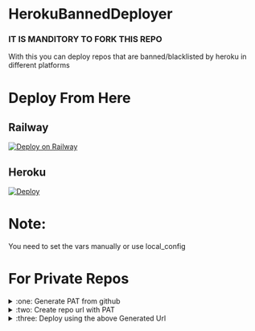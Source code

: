 # HerokuBannedDeployer
### IT IS MANDITORY TO FORK THIS REPO
With this you can deploy repos that are banned/blacklisted by heroku in different platforms

# Deploy From Here

## Railway

[![Deploy on Railway](https://railway.app/button.svg)](https://railway.app/new/template?template=https%3A%2F%2Fgithub.com%2Frahulps1000%2FHerokuBannedDeployer&envs=REPO_URL%2CPYTHON_FILE%2COTHER_INSTALLS&optionalEnvs=OTHER_INSTALLS&REPO_URLDesc=URL+of+the+REPO+that+you+want+to+deploy.&PYTHON_FILEDesc=Name+of+the+python+file+that+you+need+to+run.+%5Buse+-m+if+you+need+to+run+__main__.py+from+a+folder%5D&OTHER_INSTALLSDesc=If+you+need+install+packages+for+running+your+app%28Python+is+pre-installed%29.%5BSpace+in+between+each+package%5D&OTHER_INSTALLSDefault=None)
<br>

## Heroku

[![Deploy](https://www.herokucdn.com/deploy/button.svg)](https://heroku.com/deploy?template=https://github.com/Club-XDB/Heroku)

# Note:
You need to set the vars manually or use local_config


# For Private Repos
<details>
  <summary>:one: Generate PAT from github</summary>
  <ol>
  <li>Go to &quot;<strong>Settings</strong>&quot;</li>
  <li>Scroll down then go to &quot;<strong>Developer settings</strong>&quot;</li>
  <li>Press &quot;<strong>Personal access tokens</strong>&quot; then press &quot;<strong>Generate new token</strong>&quot;</li>
  <li>Fill &quot;<strong>Note</strong>&quot; then check &quot;<strong>repo</strong>&quot;<br>
  <em>If &quot;<strong>repo</strong>&quot; is not checked, you cannot clone a private repository.</em></li>
  <li>Scroll down then press &quot;<strong>Generate token</strong>&quot;</li>
  <li>Finally, a PAT is generated. <strong>Copy it</strong></li>
  </ol>
</details>

<details>
  <summary>:two: Create repo url with PAT</summary>
  <ol>
<li>Goto <a href="https://replit.com/@rahulps1000/Private-Git-Link-Gen#main.py">this repl</a></li>
<li>Fork It</li>
<li>Edit <strong>Secrets (Environment variables)</strong> <ul>
<li><strong>PAT</strong> - Give above generated PAT value there</li>
<li><strong>REPO</strong> - Give your private repo url</li>
</ul>
</li>
<li>Save and Run the Code</li>
<li>Copy the Generated Url from the Console</li>
</ol>
<h4 id="you-can-also-manually-generate-the-link">You can also manually generate the link</h4>
<p><em>It should be in the below format</em></p>
<pre><code>http<span class="hljs-variable">s:</span>//<span class="hljs-symbol">&lt;pat&gt;</span>@github.<span class="hljs-keyword">com</span>/&lt;your account <span class="hljs-built_in">or</span> organization&gt;/<span class="hljs-symbol">&lt;repo&gt;</span>.git
</code></pre>
</details>
<details>
  <summary>:three: Deploy using the above Generated Url</summary>
</details>
